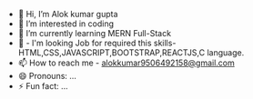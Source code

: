 - 👋 Hi, I’m Alok kumar gupta
- 👀 I’m interested in coding
- 🌱 I’m currently learning MERN Full-Stack 
- 💞️ - I'm looking Job for required this skills- HTML,CSS,JAVASCRIPT,BOOTSTRAP,REACTJS,C language.
- 📫 How to reach me - alokkumar9506492158@gmail.com
- 😄 Pronouns: ...
- ⚡ Fun fact: ...

<!---
Alok2001-kumar/Alok2001-kumar is a ✨ special ✨ repository because its `README.md` (this file) appears on your GitHub profile.
You can click the Preview link to take a look at your changes.
--->
